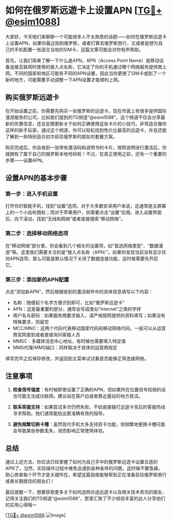# 如何在俄罗斯远遊卡上设置APN [[TG💪+ @esim1088](https://t.me/s/esim1088)]

大家好，今天咱们来聊聊一个可能很多人不太熟悉的话题——如何在俄罗斯远遊卡上设置APN。如果你最近刚到俄罗斯，或者打算去俄罗斯旅行，又或者是想为自己的手机配置一张适合当地的SIM卡，这篇文章可能会对你有所帮助。

首先，让我们简单了解一下什么是APN。APN（Access Point Name）是移动设备连接互联网时使用的接入点名称，它决定了你的手机通过哪个网络服务提供商上网。不同的国家和地区可能有不同的APN设置，因此当你更换了SIM卡或到了一个新的地方，可能需要手动调整一下APN设置才能顺利上网。

## 购买俄罗斯远遊卡

在开始设置之前，你需要先购买一张俄罗斯的远遊卡。现在市面上有很多提供国际漫游服务的公司，比如我们提到的TG频道“@esim1088”。这个频道不仅会分享最新的优惠信息，还会定期更新关于如何正确使用这些卡片的小技巧，非常适合像你这样的新手玩家。通过这个频道，你可以轻松找到性价比最高的远遊卡，并且还能了解到一些特别适合初次前往俄罗斯的朋友的套餐方案。

购买完成后，你会收到一张带有激活码和说明书的卡片。按照说明进行激活后，你就拥有了属于自己的俄罗斯本地号码啦！不过，在真正使用之前，还有一个重要的步骤——设置APN。

## 设置APN的基本步骤

### 第一步：进入手机设置

打开你的智能手机，找到“设置”选项。对于大多数安卓用户来说，这通常是主屏幕上的一个小齿轮图标；而对于苹果用户，则需要点击“设置”应用。进入设置界面后，向下滚动，找到“无线和网络”或者直接搜索“移动网络”。

### 第二步：选择移动网络选项

在“移动网络”部分里，你会看到几个相关的设置项，如“首选网络类型”、“数据漫游”等。这里我们需要关注的是“接入点名称（APN）”。如果你发现当前没有显示任何APN选项，那么可能是默认情况下关闭了数据连接功能，这时候需要先开启它。

### 第三步：添加新的APN配置

点击“添加新APN”，然后根据收到的激活邮件中的具体信息填写以下内容：
- 名称：随便起个名字方便识别即可，比如“俄罗斯远遊卡”
- APN：这是最重要的部分，通常会写成类似“internet”之类的字样
- 用户名与密码：如果服务商要求输入，请严格按照提供的资料填写；如果没有特殊要求，则留空
- MCC/MNC：这两个代码代表移动国家代码和移动网络代码，一般可以从运营商官网查到或者直接询问客服人员
- MMSC：多媒体消息中心地址，有时候也需要填入特定值
- MMS代理/MMS端口：同样取决于具体的运营商规定

填写完毕之后保存修改，并返回到主菜单试试看是否能够正常连接网络。

## 注意事项

1. **检查信号强度**：有时候即使设置了正确的APN，但如果所在位置信号较弱的话也可能无法成功联网。建议站在窗户边或者靠近基站的地方尝试。
   
2. **联系客服支持**：如果尝试多次仍然失败，不妨直接拨打远遊卡背后的客服热线寻求帮助。他们通常能给出更准确有效的指导。

3. **避免频繁切换卡槽**：虽然现代手机大多支持双卡功能，但频繁地更换卡槽可能会导致某些参数丢失，进而影响正常使用体验。

## 总结

通过上述方法，你应该已经掌握了如何为自己手中的俄罗斯远遊卡设置合适的APN了。当然，实际操作过程中难免会遇到各种各样的问题，这时候不要急躁，耐心排查每个环节才是关键所在。希望这篇指南能够帮到正在准备前往俄罗斯旅行或者长期居住的朋友们！

最后提醒一下，想要获取更多关于如何选购合适远遊卡以及相关技术资讯的朋友，记得关注我们的TG频道“@esim1088”，那里汇聚了不少经验丰富的达人分享他们的实用心得哦～

[[TG💪+ @esim1088](https://t.me/s/esim1088) ![Image](https://i.postimg.cc/4NQfJmqS/Snipaste-2025-05-13-00-14-12.png)]